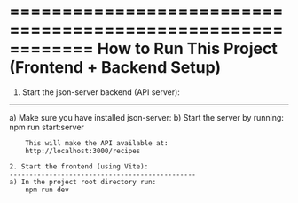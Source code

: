 ============================================================
  How to Run This Project (Frontend + Backend Setup)
  ============================================================

   1. Start the json-server backend (API server):
   --------------------------------------------
   a) Make sure you have installed json-server:
   b) Start the server by running:
        npm run start:server

        This will make the API available at:
        http://localhost:3000/recipes

    2. Start the frontend (using Vite):
    -----------------------------------------------
    a) In the project root directory run:
        npm run dev
